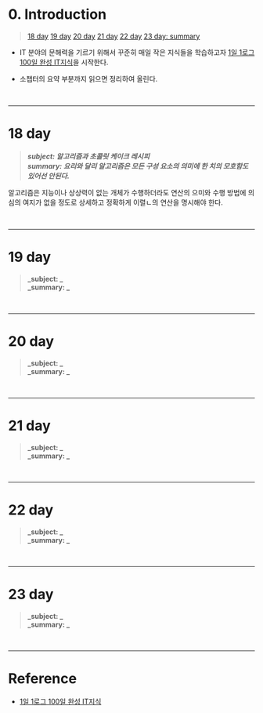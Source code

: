# 0. Introduction

> [18 day](#18-day)
> [19 day](#19-day)
> [20 day](#20-day)
> [21 day](#21-day)
> [22 day](#22-day)
> [23 day: summary](#23-day)


- IT 분야의 문해력을 기르기 위해서 꾸준히 매일 작은 지식들을 학습하고자 [1일 1로그 100일 완성 IT지식](http://www.kyobobook.co.kr/product/detailViewKor.laf?ejkGb=KOR&mallGb=KOR&barcode=9788966263301&orderClick=LEa&Kc=)을 시작한다. 


- 소챕터의 요약 부분까지 읽으면 정리하여 올린다.

<br>

---

# 18 day 

> **_subject: 알고리즘과 초콜릿 케이크 레시피_**    
> **_summary: 요리와 달리 알고리즘은 모든 구성 요소의 의미에 한 치의 모호함도 있어선 안된다._**  

알고리즘은 지능이나 상상력이 없는 개체가 수행하더라도 연산의 으미와 수행 방법에 의심의 여지가 없을 정도로 상세하고 정확하게 이렬ㄴ의 연산을 명시해야 한다.  


<br>


---

# 19 day 


> **_subject: _**    
> **_summary: _**    




<br>


---

# 20 day 

> **_subject: _**    
> **_summary: _**  




<br>


---

# 21 day 


> **_subject: _**    
> **_summary: _**  




<br>


---

# 22 day 

> **_subject: _**    
> **_summary: _**  




<br>


---

# 23 day 

> **_subject: _**    
> **_summary: _**  




<br>

---
# Reference

- [1일 1로그 100일 완성 IT지식](http://www.kyobobook.co.kr/product/detailViewKor.laf?ejkGb=KOR&mallGb=KOR&barcode=9788966263301&orderClick=LEa&Kc=) 